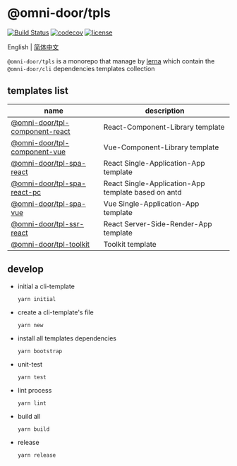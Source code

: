 # @omni-door/tpls

[![Build Status](https://travis-ci.com/omni-door/tpls.svg?branch=master)](https://travis-ci.com/omni-door/tpls)
[![codecov](https://codecov.io/gh/omni-door/tpls/branch/master/graph/badge.svg)](https://codecov.io/gh/omni-door/tpls)
[![license](http://img.shields.io/npm/l/%40omni-door%2Fcli.svg)](https://github.com/omni-door/tpls/blob/master/LICENSE)

English | [简体中文](./README.zh-CN.md)

`@omni-door/tpls` is a monorepo that manage by [lerna](https://lerna.js.org/) which contain the `@omni-door/cli` dependencies templates collection

## templates list
| name | description |
| --- | --- |
| [@omni-door/tpl-component-react](https://github.com/omni-door/tpls/tree/master/packages/tpl-component-react#readme) | React-Component-Library template |
| [@omni-door/tpl-component-vue](https://github.com/omni-door/tpls/tree/master/packages/tpl-component-vue#readme) | Vue-Component-Library template |
| [@omni-door/tpl-spa-react](https://github.com/omni-door/tpls/tree/master/packages/tpl-spa-react#readme) | React Single-Application-App template |
| [@omni-door/tpl-spa-react-pc](https://github.com/omni-door/tpls/tree/master/packages/tpl-spa-react-pc#readme) | React Single-Application-App template based on antd |
| [@omni-door/tpl-spa-vue](https://github.com/omni-door/tpls/tree/master/packages/tpl-spa-vue#readme) | Vue Single-Application-App template |
| [@omni-door/tpl-ssr-react](https://github.com/omni-door/tpls/tree/master/packages/tpl-ssr-react#readme) | React Server-Side-Render-App template |
| [@omni-door/tpl-toolkit](https://github.com/omni-door/tpls/tree/master/packages/tpl-toolkit#readme) | Toolkit template |

## develop
- initial a cli-template
  ```shell
  yarn initial
  ```

- create a cli-template's file
  ```shell
  yarn new
  ```

- install all templates dependencies
  ```shell
  yarn bootstrap
  ```

- unit-test
  ```shell
  yarn test
  ```

- lint process
  ```shell
  yarn lint
  ```

- build all
  ```shell
  yarn build
  ```

- release
  ```shell
  yarn release
  ```